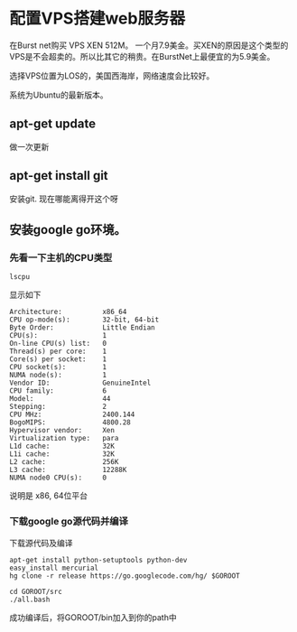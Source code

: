 # 配置VPS搭建web服务器

在Burst net购买 VPS XEN 512M。 一个月7.9美金。买XEN的原因是这个类型的VPS是不会超卖的。所以比其它的稍贵。在BurstNet上最便宜的为5.9美金。

选择VPS位置为LOS的，美国西海岸，网络速度会比较好。

系统为Ubuntu的最新版本。


## apt-get update

做一次更新


## apt-get install git

安装git. 现在哪能离得开这个呀


## 安装google go环境。


### 先看一下主机的CPU类型
	
	lscpu

显示如下

```
Architecture:          x86_64
CPU op-mode(s):        32-bit, 64-bit
Byte Order:            Little Endian
CPU(s):                1
On-line CPU(s) list:   0
Thread(s) per core:    1
Core(s) per socket:    1
CPU socket(s):         1
NUMA node(s):          1
Vendor ID:             GenuineIntel
CPU family:            6
Model:                 44
Stepping:              2
CPU MHz:               2400.144
BogoMIPS:              4800.28
Hypervisor vendor:     Xen
Virtualization type:   para
L1d cache:             32K
L1i cache:             32K
L2 cache:              256K
L3 cache:              12288K
NUMA node0 CPU(s):     0	

```

说明是 x86, 64位平台

### 下载google go源代码并编译


下载源代码及编译

	apt-get install python-setuptools python-dev
	easy_install mercurial
	hg clone -r release https://go.googlecode.com/hg/ $GOROOT

	cd GOROOT/src
	./all.bash


成功编译后，将GOROOT/bin加入到你的path中






